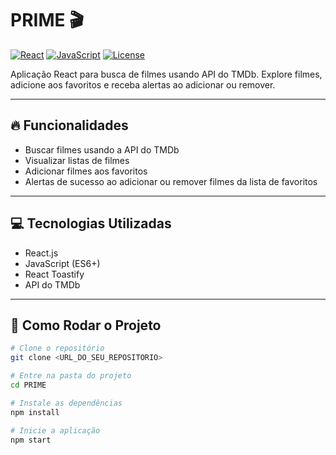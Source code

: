 # PRIME 🎬

[![React](https://img.shields.io/badge/React-17.0.2-blue?logo=react&logoColor=white)](https://reactjs.org/)
[![JavaScript](https://img.shields.io/badge/JavaScript-ES6-yellow?logo=javascript&logoColor=black)](https://developer.mozilla.org/pt-BR/docs/Web/JavaScript)
[![License](https://img.shields.io/badge/License-MIT-green)](LICENSE)

Aplicação React para busca de filmes usando API do TMDb. Explore filmes, adicione aos favoritos e receba alertas ao adicionar ou remover.

---

## 🔥 Funcionalidades

- Buscar filmes usando a API do TMDb
- Visualizar listas de filmes
- Adicionar filmes aos favoritos
- Alertas de sucesso ao adicionar ou remover filmes da lista de favoritos

---

## 💻 Tecnologias Utilizadas

- React.js
- JavaScript (ES6+)
- React Toastify
- API do TMDb

---

## 🚀 Como Rodar o Projeto

```bash
# Clone o repositório
git clone <URL_DO_SEU_REPOSITORIO>

# Entre na pasta do projeto
cd PRIME

# Instale as dependências
npm install

# Inicie a aplicação
npm start
